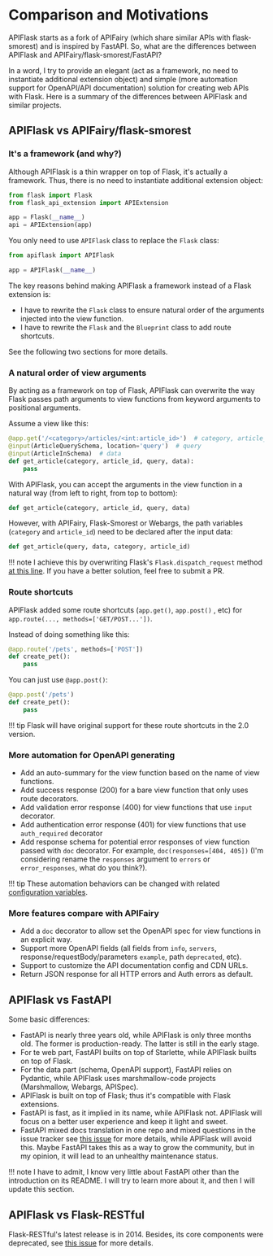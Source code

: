 # Comparison and Motivations

APIFlask starts as a fork of APIFairy (which share similar APIs with flask-smorest)
and is inspired by FastAPI. So, what are the differences between APIFlask and APIFairy/flask-smorest/FastAPI?

In a word, I try to provide an elegant (act as a framework, no need to instantiate additional extension object) and simple (more automation support for OpenAPI/API documentation) solution for creating web APIs with Flask. Here is a summary of the differences between APIFlask and similar projects.

## APIFlask vs APIFairy/flask-smorest

### It's a framework (and why?)

Although APIFlask is a thin wrapper on top of Flask, it's actually a framework.
Thus, there is no need to instantiate additional extension object:

```python
from flask import Flask
from flask_api_extension import APIExtension

app = Flask(__name__)
api = APIExtension(app)
```

You only need to use `APIFlask` class to replace the `Flask` class:

```python
from apiflask import APIFlask

app = APIFlask(__name__)
```

The key reasons behind making APIFlask a framework instead of a Flask
extension is:

- I have to rewrite the `Flask` class to ensure natural order of the arguments
injected into the view function.
- I have to rewrite the `Flask` and the `Blueprint` class to add route shortcuts.

See the following two sections for more details.

### A natural order of view arguments

By acting as a framework on top of Flask, APIFlask can overwrite the way Flask 
passes path arguments to view functions from keyword arguments to positional
arguments.

Assume a view like this:

```python
@app.get('/<category>/articles/<int:article_id>')  # category, article_id
@input(ArticleQuerySchema, location='query')  # query
@input(ArticleInSchema)  # data
def get_article(category, article_id, query, data):
    pass
```

With APIFlask, you can accept the arguments in the view function in a natural way
(from left to right, from top to bottom):

```python
def get_article(category, article_id, query, data)
```

However, with APIFairy, Flask-Smorest or Webargs, the path variables
(`category` and `article_id`) need to be declared after the input data:

```python
def get_article(query, data, category, article_id)
```

!!! note
    I achieve this by overwriting Flask's `Flask.dispatch_request` method [at this line](https://github.com/greyli/apiflask/blob/master/apiflask/app.py#L290). If you have a
    better solution, feel free to submit a PR.

### Route shortcuts

APIFlask added some route shortcuts (`app.get()`, `app.post()` , etc) for `app.route(..., methods=['GET/POST...'])`.

Instead of doing something like this:

```python
@app.route('/pets', methods=['POST'])
def create_pet():
    pass
```

You can just use `@app.post()`:

```python
@app.post('/pets')
def create_pet():
    pass
```

!!! tip
    Flask will have original support for these route shortcuts in the 2.0 version.

### More automation for OpenAPI generating

- Add an auto-summary for the view function based on the name of view functions.
- Add success response (200) for a bare view function that only uses route decorators.
- Add validation error response (400) for view functions that use `input` decorator.
- Add authentication error response (401) for view functions that use `auth_required` decorator
- Add response schema for potential error responses of view function passed with `doc` decorator. For example, `doc(responses=[404, 405])` (I'm considering rename the `responses` argument to `errors` or `error_responses`, what do you think?).

!!! tip
    These automation behaviors can be changed with related
    [configuration variables](/configuration).

### More features compare with APIFairy

- Add a `doc` decorator to allow set the OpenAPI spec for view functions in an explicit way.
- Support more OpenAPI fields (all fields from `info`, `servers`, response/requestBody/parameters `example`, path `deprecated`, etc).
- Support to customize the API documentation config and CDN URLs.
- Return JSON response for all HTTP errors and Auth errors as default.

## APIFlask vs FastAPI

Some basic differences:

- FastAPI is nearly three years old, while APIFlask is only three months old. The former
is production-ready. The latter is still in the early stage.
- For te web part, FastAPI builts on top of Starlette, while APIFlask builts on top of
Flask.
- For the data part (schema, OpenAPI support), FastAPI relies on Pydantic, while APIFlask
uses marshmallow-code projects (Marshmallow, Webargs, APISpec).
- APIFlask is built on top of Flask; thus it's compatible with Flask extensions.
- FastAPI is fast, as it implied in its name, while APIFlask not. APIFlask will focus
on a better user experience and keep it light and sweet.
- FastAPI mixed docs translation in one repo and mixed questions in the issue tracker
see [this issue](https://github.com/tiangolo/fastapi/issues/2487) for more details,
while APIFlask will avoid this. Maybe FastAPI takes this as a way to grow the community, but in my opinion, it will lead to an unhealthy maintenance status.

!!! note
    I have to admit, I know very little about FastAPI other than the introduction
    on its README. I will try to learn more about it, and then I will update this
    section.

## APIFlask vs Flask-RESTful

Flask-RESTful's latest release is in 2014. Besides, its core components were
deprecated, see [this issue](https://github.com/flask-restful/flask-restful/issues/883) for more details.
